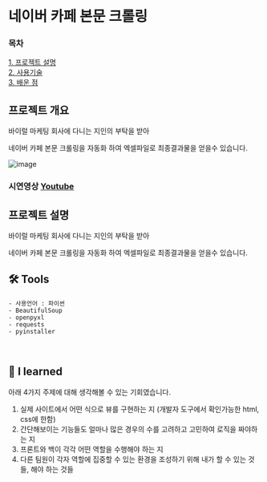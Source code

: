 # 네이버 카페 본문 크롤링

### 목차

[1. 프로젝트 설명 ](#프로젝트-설명)<br/>
[2. 사용기술 ](#-tools)<br/>
[3. 배운 점 ](#-i-learned)<br/>

## 프로젝트 개요

바이럴 마케팅 회사에 다니는 지인의 부탁을 받아

네이버 카페 본문 크롤링을 자동화 하여 엑셀파일로 최종결과물을 얻을수 있습니다.

![image](https://user-images.githubusercontent.com/68773118/115060388-c489c600-9f22-11eb-8b1d-d88cc5d25ad1.png)

### 시연영상 [Youtube](https://youtu.be/_foZB2uVKzQ)

## 프로젝트 설명

바이럴 마케팅 회사에 다니는 지인의 부탁을 받아

네이버 카페 본문 크롤링을 자동화 하여 엑셀파일로 최종결과물을 얻을수 있습니다.

## 🛠 Tools

```
- 사용언어 : 파이썬
- BeautifulSoup
- openpyxl
- requests
- pyinstaller

```

<br/>

## 🔎 I learned

아래 4가지 주제에 대해 생각해볼 수 있는 기회였습니다.

1. 실제 사이트에서 어떤 식으로 뷰를 구현하는 지 (개발자 도구에서 확인가능한 html, css에 한함)
2. 간단해보이는 기능들도 얼마나 많은 경우의 수를 고려하고 고민하여 로직을 짜야하는 지
3. 프론트와 백이 각각 어떤 역할을 수행해야 하는 지
4. 다른 팀원이 각자 역할에 집중할 수 있는 환경을 조성하기 위해 내가 할 수 있는 것들, 해야 하는 것들

